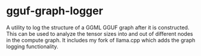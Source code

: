 # gguf-graph-logger
A utility to log the structure of a GGML GGUF graph after it is constructed. This can be used to analyze the tensor sizes into and out of different nodes in the compute graph. It includes my fork of llama.cpp which adds the graph logging functionality.
